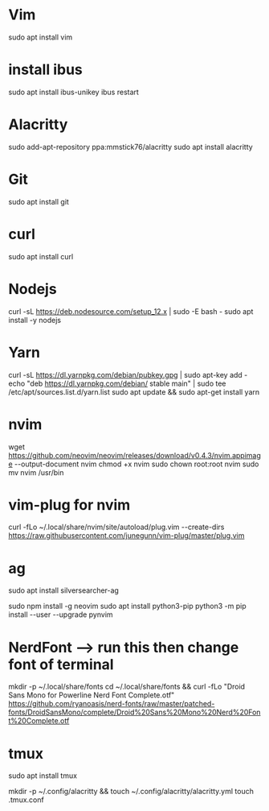 # Vim
sudo apt install vim

# install ibus
sudo apt install ibus-unikey
ibus restart

# Alacritty
sudo add-apt-repository ppa:mmstick76/alacritty
sudo apt install alacritty

# Git
sudo apt install git

# curl
sudo apt install curl

# Nodejs
curl -sL https://deb.nodesource.com/setup_12.x | sudo -E bash -
sudo apt install -y nodejs

# Yarn
curl -sL https://dl.yarnpkg.com/debian/pubkey.gpg | sudo apt-key add -
echo "deb https://dl.yarnpkg.com/debian/ stable main" | sudo tee /etc/apt/sources.list.d/yarn.list
sudo apt update && sudo apt-get install yarn

# nvim
wget https://github.com/neovim/neovim/releases/download/v0.4.3/nvim.appimage --output-document nvim
chmod +x nvim
sudo chown root:root nvim
sudo mv nvim /usr/bin

# vim-plug for nvim
curl -fLo ~/.local/share/nvim/site/autoload/plug.vim --create-dirs \
    https://raw.githubusercontent.com/junegunn/vim-plug/master/plug.vim

# ag
sudo apt install silversearcher-ag

sudo npm install -g neovim
sudo apt install python3-pip
python3 -m pip install --user --upgrade pynvim


# NerdFont --> run this then change font of terminal
mkdir -p ~/.local/share/fonts
cd ~/.local/share/fonts && curl -fLo "Droid Sans Mono for Powerline Nerd Font Complete.otf" https://github.com/ryanoasis/nerd-fonts/raw/master/patched-fonts/DroidSansMono/complete/Droid%20Sans%20Mono%20Nerd%20Font%20Complete.otf

# tmux
sudo apt install tmux

mkdir -p ~/.config/alacritty && touch ~/.config/alacritty/alacritty.yml
touch .tmux.conf
